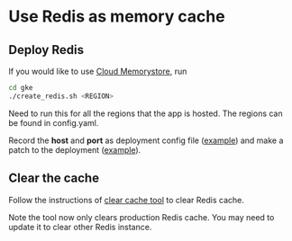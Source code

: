 # Use Redis as memory cache

## Deploy Redis

If you would like to use [Cloud Memorystore](https://cloud.google.com/memorystore/docs/redis/quickstart-gcloud), run

```bash
cd gke
./create_redis.sh <REGION>
```

Need to run this for all the regions that the app is hosted. The regions can be
found in config.yaml.

Record the **host** and **port** as deployment config file
([example](../deploy/overlays/prod/redis.json)) and make a patch to the
deployment ([example](../deploy/overlays/prod/patch_deployment.yaml)).

## Clear the cache

Follow the instructions of [clear cache tool](../tools/clearcache/README.md) to clear Redis cache.

Note the tool now only clears production Redis cache. You may need to update it
to clear other Redis instance.
